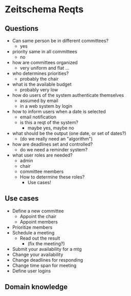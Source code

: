 # Zeitschema Reqts  
  
## Questions  
  
* Can same person be in different committees?  
    * yes  
* priority same in all committees  
    * no  
* how are committees organized  
    * very uniform and flat ...  
* who determines priorities?  
    * probably the chair  
* what is the available budget  
    * probably very low  
* how do users of the system authenticate themselves  
    * assumed by email  
    * in a web system by login  
* how to inform users when a date is selected  
    * email notification  
    * is this a reqt of the system?  
        * maybe yes, maybe no  
* what should be the output (one date, or set of dates?)  
    * (do we really need an "algorithm")  
* how are deadlines set and controlled?  
    * do we need a reminder system?  
* what user roles are needed?  
    * admin  
    * chair  
    * committee members  
    * How to determine these roles?  
        * Use cases!  
  
## Use cases  
  
* Define a new committee  
    * Appoint the chair  
    * Appoint members  
* Prioritize members  
* Schedule a meeting  
    * Read out the result  
        * (fix the meeting?)  
* Submit your availability for a mtg  
* Change your availability  
* Change deadlines for responding  
* Change time span for meeting  
* Define user logins  
  
## Domain knowledge  
  
